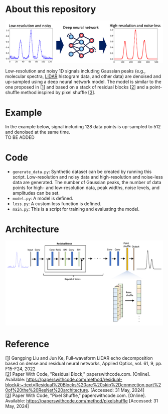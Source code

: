 # About this repository  
<img src="./docs/image/image2.png" width="530">  

Low-resolution and noisy 1D signals including Gaussian peaks (e.g., molecular spectra, [LiDAR](https://en.wikipedia.org/wiki/Lidar) histogram data, and other data) are denoised and up-sampled using a deep neural network model. 
The model is similar to the one proposed in [[1](https://opg.optica.org/ao/abstract.cfm?uri=ao-61-9-f15)] and based on a stack of residual blocks [[2](https://paperswithcode.com/method/residual-block#:~:text=Residual%20Blocks%20are%20skip%2Dconnection,part%20of%20the%20ResNet%20architecture.)] and a point-shuffle method inspired by pixel shuffle [[3](https://paperswithcode.com/method/pixelshuffle)].  
  
# Example
In the example below, signal including 128 data points is up-sampled to 512 and denoised at the same time.   
TO BE ADDED   
# Code
- `generate_data.py`: Synthetic dataset can be created by running this script. Low-resolution and noisy data and high-resolution and noise-less data are generated. The number of Gaussian peaks, the number of data points for high- and low-resolution data, peak widths, noise levels, and amplitudes can be set.
- `model.py`: A model is defined. 
- `loss.py`: A custom loss function is defined.
- `main.py`: This is a script for training and evaluating the model.
# Architecture 
<img src="./docs/image/image.png" width="800">

# Reference
[[1](https://opg.optica.org/ao/abstract.cfm?uri=ao-61-9-f15)] Gangping Liu and Jun Ke, Full-waveform LiDAR echo decomposition based on dense and residual neural networks, Applied Optics, vol. 61, 9, pp. F15-F24, 2022  
[[2](https://paperswithcode.com/method/residual-block#:~:text=Residual%20Blocks%20are%20skip%2Dconnection,part%20of%20the%20ResNet%20architecture.)] Paper With Code, "Residual Block," paperswithcode.com. [Online]. Available: https://paperswithcode.com/method/residual-block#:~:text=Residual%20Blocks%20are%20skip%2Dconnection,part%20of%20the%20ResNet%20architecture. [Accessed: 31 May, 2024]  
[[3](https://paperswithcode.com/method/pixelshuffle)] Paper With Code, "Pixel Shuffle," paperswithcode.com. [Online]. Available: https://paperswithcode.com/method/pixelshuffle [Accessed: 31 May, 2024]

